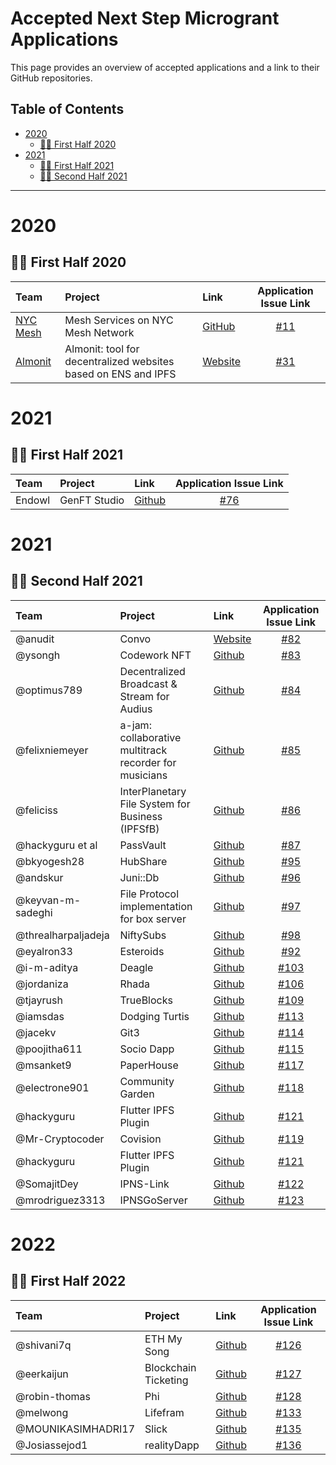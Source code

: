 # Accepted Next Step Microgrant Applications <!-- omit in toc -->

This page provides an overview of accepted applications and a link to their GitHub repositories.

## Table of Contents <!-- omit in toc -->

- [2020](#2020)
  - [:surfing_woman: First Half 2020](#surfing_woman---first-half-2020)
- [2021](#2021)
  - [:surfing_woman: First Half 2021](#surfing_woman---first-half-2021)
  - [:surfing_woman: Second Half 2021](#surfing_woman---second-half-2021)
  
---

# 2020

## :surfing_woman: First Half 2020

| Team | Project | Link | Application Issue Link | 
| :--- | :------ | :--- | :--------: | 
| [NYC Mesh](https://www.nycmesh.net/) | Mesh Services on NYC Mesh Network | [GitHub](https://github.com/tomeshnet/toronto-community-network/issues/53) | [#11](https://github.com/ipfs/devgrants/issues/11) |
| [Almonit](https://almonit.club/#/) | Almonit: tool for decentralized websites based on ENS and IPFS | [Website](https://almonit.club) | [#31](https://github.com/ipfs/devgrants/issues/31) |

# 2021

## :surfing_woman: First Half 2021

| Team | Project | Link | Application Issue Link | 
| :--- | :------ | :--- | :--------: | 
| Endowl | GenFT Studio | [Github](https://github.com/ipfs/community/blob/master/projects/genft.md)| [#76](https://github.com/ipfs/devgrants/issues/76) |

# 2021

## :surfing_woman: Second Half 2021

| Team | Project | Link | Application Issue Link | 
| :--- | :------ | :--- | :--------: | 
| @anudit | Convo | [Website](https://theconvo.space/)| [#82](https://github.com/ipfs/devgrants/issues/82) |
| @ysongh | Codework NFT | [Github](https://github.com/ysongh/Codework-NFT)| [#83](https://github.com/ipfs/devgrants/issues/83) |
| @optimus789 | Decentralized Broadcast & Stream for Audius | [Github](https://github.com/Rishikeshk9/DBS-Decentralized-Broadcaster-Streamer)| [#84](https://github.com/ipfs/devgrants/issues/84) |
| @felixniemeyer | a-jam: collaborative multitrack recorder for musicians | [Github](https://github.com/felixniemeyer/a-jam)| [#85](https://github.com/ipfs/devgrants/issues/85) |
| @feliciss | InterPlanetary File System for Business (IPFSfB) | [Github](https://github.com/feliciss/IPFSfB)| [#86](https://github.com/ipfs/devgrants/issues/86) |
| @hackyguru et al | PassVault | [Github](https://github.com/hackyguru/PassVault) | [#87](https://github.com/ipfs/devgrants/issues/87) |
| @bkyogesh28 | HubShare | [Github](https://github.com/bkyogesh28/HubShare) | [#95](https://github.com/ipfs/devgrants/issues/95) |
| @andskur | Juni::Db | [Github](https://github.com/uddugteam/juniDB) | [#96](https://github.com/ipfs/devgrants/issues/96) |
| @keyvan-m-sadeghi | File Protocol implementation for box server | [Github](https://github.com/functionland/box) | [#97](https://github.com/ipfs/devgrants/issues/97) |
| @threalharpaljadeja | NiftySubs | [Github](https://github.com/NiftySubs/niftysubs) | [#98](https://github.com/ipfs/devgrants/issues/) |
| @eyalron33 | Esteroids | [Github](https://github.com/ipfs/community/blob/master/projects/Esteroids.md) | [#92](https://github.com/ipfs/devgrants/issues/92) |
| @i-m-aditya | Deagle | [Github](https://github.com/i-m-aditya/Deagle) | [#103](https://github.com/ipfs/devgrants/issues/103) |
| @jordaniza  | Rhada | [Github](https://github.com/RhadaPay) | [#106](https://github.com/ipfs/devgrants/issues/106) |
| @tjayrush | TrueBlocks | [Github](https://github.com/TrueBlocks/trueblocks-core) | [#109](https://github.com/ipfs/devgrants/issues/109) |
| @iamsdas | Dodging Turtis | [Github](https://github.com/Hardikag17/Dodging-Turtis) | [#113](https://github.com/ipfs/devgrants/issues/113) |
| @jacekv | Git3 | [Github](https://github.com/Paper-House/PaperHouse) | [#114](https://github.com/ipfs/devgrants/issues/114) |
| @poojitha611 | Socio Dapp | [Github](https://github.com/MohinishTeja/celo_project) | [#115](https://github.com/ipfs/devgrants/issues/115) |
| @msanket9 | PaperHouse | [Github](https://github.com/varkiwi/git3-frontend) | [#117](https://github.com/ipfs/devgrants/issues/117) |
| @electrone901  | Community Garden | [Github](https://github.com/electrone901/plant-doctor) | [#118](https://github.com/ipfs/devgrants/issues/118) |
| @hackyguru  | Flutter IPFS Plugin | [Github](https://github.com/hackyguru/IPFS-Flutter) | [#121](https://github.com/ipfs/devgrants/issues/121) |
| @Mr-Cryptocoder   | Covision| [Github](https://github.com/Mr-Cryptocoder) | [#119](https://github.com/ipfs/devgrants/issues/119) |
| @hackyguru   | Flutter IPFS Plugin| [Github](https://github.com/hackyguru/IPFS-Flutter) | [#121](https://github.com/ipfs/devgrants/issues/121) |
| @SomajitDey  | IPNS-Link | [Github](https://github.com/ipns-link) | [#122](https://github.com/ipfs/devgrants/issues/122) |
| @mrodriguez3313 | IPNSGoServer | [Github](https://github.com/mrodriguez3313/IPNSGoServer) | [#123](https://github.com/ipfs/devgrants/issues/123) |

# 2022

## :surfing_woman: First Half 2022
| Team | Project | Link | Application Issue Link | 
| :--- | :------ | :--- | :--------: | 
| @shivani7q | ETH My Song | [Github](https://github.com/shivani7q/ETH_my_Song) | [#126](https://github.com/ipfs/devgrants/issues/126) |
| @eerkaijun | Blockchain Ticketing | [Github](https://github.com/eerkaijun/tixlab) | [#127](https://github.com/ipfs/devgrants/issues/127) |
| @robin-thomas | Phi | [Github](https://github.com/robin-thomas/phi) | [#128](https://github.com/ipfs/devgrants/issues/128) |
| @melwong | Lifefram | [Github](https://github.com/lifefram/lf/) | [#133](https://github.com/ipfs/devgrants/issues/133) |
| @MOUNIKASIMHADRI17 | Slick | [Github](https://github.com/MohinishTeja/Slick) | [#135](https://github.com/ipfs/devgrants/issues/135) |
| @Josiassejod1 | realityDapp | [Github](https://github.com/Josiassejod1/realityDapp) | [#136](https://github.com/ipfs/devgrants/issues/136) |
